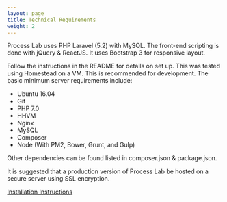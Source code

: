 ```yaml
---
layout: page
title: Technical Requirements
weight: 2
---
```


<p>Process Lab uses PHP Laravel (5.2) with MySQL. The front-end scripting is done with jQuery & ReactJS. It uses Bootstrap 3 for responsive layout.</p>

<p>Follow the instructions in the README for details on set up. This was tested using Homestead on a VM. This is recommended for development. The basic minimum server requirements include: </p>
<ul>
<li>Ubuntu 16.04</li>
<li>Git</li>
<li>PHP 7.0</li>
<li>HHVM</li>
<li>Nginx</li>
<li>MySQL</li>
<li>Composer</li>
<li>Node (With PM2, Bower, Grunt, and Gulp)</li>
</ul>

<p>Other dependencies can be found listed in composer.json & package.json. </p>

<p>It is suggested that a production version of Process Lab be hosted on a secure server using SSL encryption.</p> 

<p><a href="{{ site.github.repo }}/process-lab">Installation Instructions</a></p>

